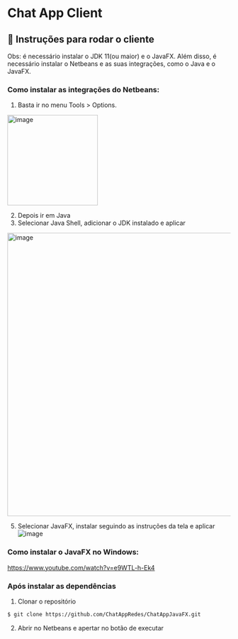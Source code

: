 # Chat App Client

## 🚀 Instruções para rodar o cliente
Obs: é necessário instalar o JDK 11(ou maior) e o JavaFX. Além disso, é necessário instalar o Netbeans e as suas integrações, como o Java e o JavaFX.

### Como instalar as integrações do Netbeans:
1. Basta ir no menu Tools > Options.
<img width="204" alt="image" src="https://user-images.githubusercontent.com/23262436/155243278-619afd56-9aed-4930-85c6-43b0e340b88f.png">

2. Depois ir em Java
3. Selecionar Java Shell, adicionar o JDK instalado e aplicar
<img width="639" alt="image" src="https://user-images.githubusercontent.com/23262436/155243486-6c589a1e-10a5-470c-9ad7-5f1799d0e5aa.png">

5. Selecionar JavaFX, instalar seguindo as instruções da tela e aplicar
![image](https://user-images.githubusercontent.com/23262436/155243512-70a7bbc4-b00f-464c-b68c-4d92c7a7e13e.png)


### Como instalar o JavaFX no Windows:
https://www.youtube.com/watch?v=e9WTL-h-Ek4

### Após instalar as dependências
1. Clonar o repositório
```bash
$ git clone https://github.com/ChatAppRedes/ChatAppJavaFX.git
```

2. Abrir no Netbeans e apertar no botão de executar

